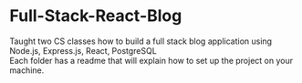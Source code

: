 # Full-Stack-React-Blog
Taught two CS classes how to build a full stack blog application using Node.js, Express.js, React, PostgreSQL
</br>
Each folder has a readme that will explain how to set up the project on your machine.
